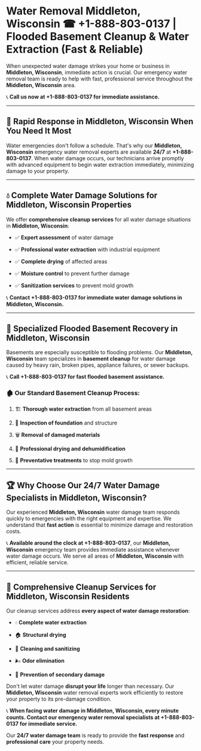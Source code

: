 # Water Removal Middleton, Wisconsin ☎ +1-888-803-0137 | Flooded Basement Cleanup & Water Extraction (Fast & Reliable)

When unexpected water damage strikes your home or business in **Middleton, Wisconsin**, immediate action is crucial. Our emergency water removal team is ready to help with fast, professional service throughout the **Middleton, Wisconsin** area. 

📞 **Call us now at +1-888-803-0137 for immediate assistance.**

---

## 🚀 Rapid Response in Middleton, Wisconsin When You Need It Most

Water emergencies don't follow a schedule. That's why our **Middleton, Wisconsin** emergency water removal experts are available **24/7** at **+1-888-803-0137**. When water damage occurs, our technicians arrive promptly with advanced equipment to begin water extraction immediately, minimizing damage to your property.

---

## 💧 Complete Water Damage Solutions for Middleton, Wisconsin Properties

We offer **comprehensive cleanup services** for all water damage situations in **Middleton, Wisconsin**:

- ✅ **Expert assessment** of water damage  
- ✅ **Professional water extraction** with industrial equipment  
- ✅ **Complete drying** of affected areas  
- ✅ **Moisture control** to prevent further damage  
- ✅ **Sanitization services** to prevent mold growth  

📞 **Contact +1-888-803-0137 for immediate water damage solutions in Middleton, Wisconsin.**

---

## 🌊 Specialized Flooded Basement Recovery in Middleton, Wisconsin

Basements are especially susceptible to flooding problems. Our **Middleton, Wisconsin** team specializes in **basement cleanup** for water damage caused by heavy rain, broken pipes, appliance failures, or sewer backups. 

📞 **Call +1-888-803-0137 for fast flooded basement assistance.**

### 🏚️ Our Standard Basement Cleanup Process:
1. 🏗️ **Thorough water extraction** from all basement areas  
2. 🔎 **Inspection of foundation** and structure  
3. 🗑️ **Removal of damaged materials**  
4. 💨 **Professional drying and dehumidification**  
5. 🚫 **Preventative treatments** to stop mold growth  

---

## 🏆 Why Choose Our 24/7 Water Damage Specialists in Middleton, Wisconsin?

Our experienced **Middleton, Wisconsin** water damage team responds quickly to emergencies with the right equipment and expertise. We understand that **fast action** is essential to minimize damage and restoration costs.

📞 **Available around the clock at +1-888-803-0137**, our **Middleton, Wisconsin** emergency team provides immediate assistance whenever water damage occurs. We serve all areas of **Middleton, Wisconsin** with efficient, reliable service.

---

## 🧹 Comprehensive Cleanup Services for Middleton, Wisconsin Residents

Our cleanup services address **every aspect of water damage restoration**:

- 💧 **Complete water extraction**  
- 🏠 **Structural drying**  
- 🧼 **Cleaning and sanitizing**  
- 🌬️ **Odor elimination**  
- 🚫 **Prevention of secondary damage**  

Don't let water damage **disrupt your life** longer than necessary. Our **Middleton, Wisconsin** water removal experts work efficiently to restore your property to its pre-damage condition.

📞 **When facing water damage in Middleton, Wisconsin, every minute counts. Contact our emergency water removal specialists at +1-888-803-0137 for immediate service.**

Our **24/7 water damage team** is ready to provide the **fast response** and **professional care** your property needs.
